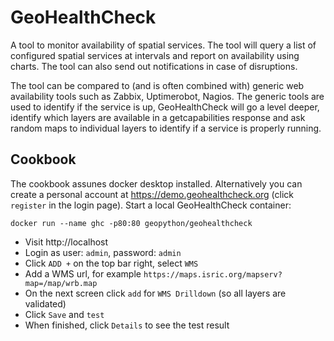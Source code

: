 # GeoHealthCheck

A tool to monitor availability of spatial services. The tool will query a list of configured spatial services at intervals and report on availability using charts. The tool can also send out notifications in case of disruptions.

The tool can be compared to (and is often combined with) generic web availability tools such as Zabbix, Uptimerobot, Nagios. The generic tools are used to identify if the service is up, GeoHealthCheck will go a level deeper, identify which layers are available in a getcapabilities response and ask random maps to individual layers to identify if a service is properly running.

## Cookbook

The cookbook assunes docker desktop installed. Alternatively you can create a personal account at https://demo.geohealthcheck.org (click `register` in the login page). Start a local GeoHealthCheck container:

```
docker run --name ghc -p80:80 geopython/geohealthcheck
```

- Visit http://localhost
- Login as user: `admin`, password: `admin`
- Click `ADD +` on the top bar right, select `WMS`
- Add a WMS url, for example `https://maps.isric.org/mapserv?map=/map/wrb.map`
- On the next screen click `add` for `WMS Drilldown` (so all layers are validated)
- Click `Save` and `test`
- When finished, click `Details` to see the test result
